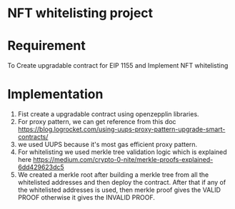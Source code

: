 # NFT whitelisting project

# Requirement

To Create upgradable contract for EIP 1155 and Implement NFT whitelisting

# Implementation

1. Fist create a upgradable contract using openzepplin libraries. 
2. For proxy pattern, we can get reference from this doc https://blog.logrocket.com/using-uups-proxy-pattern-upgrade-smart-contracts/ 
3. we used UUPS because it's most gas efficient proxy pattern.
4. For whitelisting we used merkle tree validation logic which is explained here https://medium.com/crypto-0-nite/merkle-proofs-explained-6dd429623dc5
5. We created a merkle root after building a merkle tree from all the whitelisted addresses and then deploy the contract. After that if any of the whitelisted addresses is used, then merkle proof gives the VALID PROOF otherwise it gives the INVALID PROOF.







